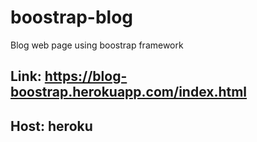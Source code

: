 # boostrap-blog
Blog web page using boostrap framework
## Link: https://blog-boostrap.herokuapp.com/index.html 
## Host: heroku
